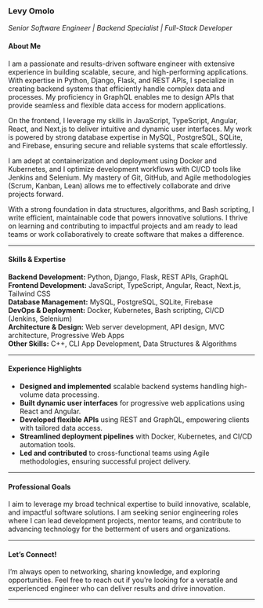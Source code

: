 ### **Levy Omolo**  
*Senior Software Engineer | Backend Specialist | Full-Stack Developer*  

#### **About Me**  
I am a passionate and results-driven software engineer with extensive experience in building scalable, secure, and high-performing applications. With expertise in Python, Django, Flask, and REST APIs, I specialize in creating backend systems that efficiently handle complex data and processes. My proficiency in GraphQL enables me to design APIs that provide seamless and flexible data access for modern applications.  

On the frontend, I leverage my skills in JavaScript, TypeScript, Angular, React, and Next.js to deliver intuitive and dynamic user interfaces. My work is powered by strong database expertise in MySQL, PostgreSQL, SQLite, and Firebase, ensuring secure and reliable systems that scale effortlessly.  

I am adept at containerization and deployment using Docker and Kubernetes, and I optimize development workflows with CI/CD tools like Jenkins and Selenium. My mastery of Git, GitHub, and Agile methodologies (Scrum, Kanban, Lean) allows me to effectively collaborate and drive projects forward.  

With a strong foundation in data structures, algorithms, and Bash scripting, I write efficient, maintainable code that powers innovative solutions. I thrive on learning and contributing to impactful projects and am ready to lead teams or work collaboratively to create software that makes a difference.  

---

#### **Skills & Expertise**  
**Backend Development:** Python, Django, Flask, REST APIs, GraphQL  
**Frontend Development:** JavaScript, TypeScript, Angular, React, Next.js, Tailwind CSS  
**Database Management:** MySQL, PostgreSQL, SQLite, Firebase  
**DevOps & Deployment:** Docker, Kubernetes, Bash scripting, CI/CD (Jenkins, Selenium)  
**Architecture & Design:** Web server development, API design, MVC architecture, Progressive Web Apps  
**Other Skills:** C++, CLI App Development, Data Structures & Algorithms  

---

#### **Experience Highlights**  
- **Designed and implemented** scalable backend systems handling high-volume data processing.  
- **Built dynamic user interfaces** for progressive web applications using React and Angular.  
- **Developed flexible APIs** using REST and GraphQL, empowering clients with tailored data access.  
- **Streamlined deployment pipelines** with Docker, Kubernetes, and CI/CD automation tools.  
- **Led and contributed** to cross-functional teams using Agile methodologies, ensuring successful project delivery.  

---

#### **Professional Goals**  
I aim to leverage my broad technical expertise to build innovative, scalable, and impactful software solutions. I am seeking senior engineering roles where I can lead development projects, mentor teams, and contribute to advancing technology for the betterment of users and organizations.  

---

#### **Let’s Connect!**  
I’m always open to networking, sharing knowledge, and exploring opportunities. Feel free to reach out if you’re looking for a versatile and experienced engineer who can deliver results and drive innovation.  

---  
